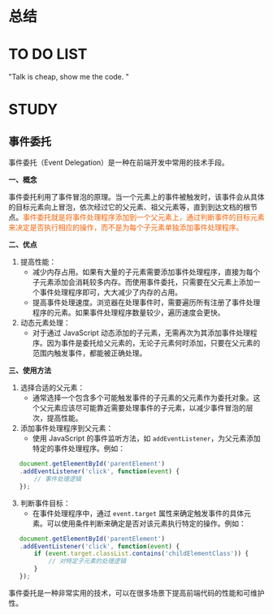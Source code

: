 # 总结







# TO DO LIST
"Talk is cheap, show me the code. "




# STUDY

## 事件委托

事件委托（Event Delegation）是一种在前端开发中常用的技术手段。

**一、概念**

事件委托利用了事件冒泡的原理。当一个元素上的事件被触发时，该事件会从具体的目标元素向上冒泡，依次经过它的父元素、祖父元素等，直到到达文档的根节点。<font color=#F36208>事件委托就是将事件处理程序添加到一个父元素上，通过判断事件的目标元素来决定是否执行相应的操作，而不是为每个子元素单独添加事件处理程序。</font>

**二、优点**

1. 提高性能：
    - 减少内存占用。如果有大量的子元素需要添加事件处理程序，直接为每个子元素添加会消耗较多内存。而使用事件委托，只需要在父元素上添加一个事件处理程序即可，大大减少了内存的占用。
    - 提高事件处理速度。浏览器在处理事件时，需要遍历所有注册了事件处理程序的元素。如果事件处理程序数量较少，遍历速度会更快。
2. 动态元素处理：
    - 对于通过 JavaScript 动态添加的子元素，无需再次为其添加事件处理程序。因为事件是委托给父元素的，无论子元素何时添加，只要在父元素的范围内触发事件，都能被正确处理。

**三、使用方法**

1. 选择合适的父元素：
    - 通常选择一个包含多个可能触发事件的子元素的父元素作为委托对象。这个父元素应该尽可能靠近需要处理事件的子元素，以减少事件冒泡的层次，提高性能。
2. 添加事件处理程序到父元素：
    - 使用 JavaScript 的事件监听方法，如 `addEventListener`，为父元素添加特定的事件处理程序。例如：

```javascript
   document.getElementById('parentElement')
   .addEventListener('click', function(event) {
       // 事件处理逻辑
   });
```

3. 判断事件目标：
    - 在事件处理程序中，通过 `event.target` 属性来确定触发事件的具体元素。可以使用条件判断来确定是否对该元素执行特定的操作。例如：

```javascript
   document.getElementById('parentElement')
   .addEventListener('click', function(event) {
       if (event.target.classList.contains('childElementClass')) {
           // 对特定子元素的处理逻辑
       }
   });
```

事件委托是一种非常实用的技术，可以在很多场景下提高前端代码的性能和可维护性。
